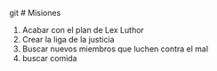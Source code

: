 git # Misiones

1. Acabar con el plan de Lex Luthor
2. Crear la liga de la justicia
3. Buscar nuevos miembros que luchen contra el mal
4. buscar comida
